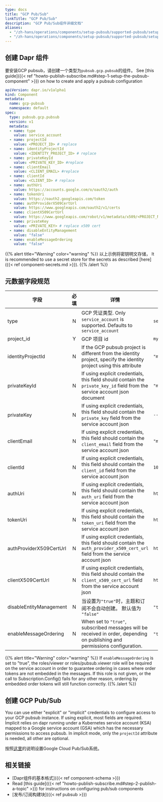 ```yaml
---
type: docs
title: "GCP Pub/Sub"
linkTitle: "GCP Pub/Sub"
description: "GCP Pub/Sub组件详细文档"
aliases:
  - "/zh-hans/operations/components/setup-pubsub/supported-pubsub/setup-gcp/"
  - "/zh-hans/operations/components/setup-pubsub/supported-pubsub/setup-gcp-pubsub/"
---
```


## 创建 Dapr 组件

要安装GCP pubsub，请创建一个类型为`pubsub.gcp.pubsub`的组件。 See [this guide]({{< ref "howto-publish-subscribe.md#step-1-setup-the-pubsub-component" >}}) on how to create and apply a pubsub configuration

```yaml
apiVersion: dapr.io/v1alpha1
kind: Component
metadata:
  name: gcp-pubsub
  namespace: default
spec:
  type: pubsub.gcp.pubsub
  version: v1
  metadata:
  - name: type
    value: service_account
  - name: projectId
    value: <PROJECT_ID> # replace
  - name: identityProjectId
    value: <IDENTITY_PROJECT_ID> # replace
  - name: privateKeyId
    value: <PRIVATE_KEY_ID> #replace
  - name: clientEmail
    value: <CLIENT_EMAIL> #replace
  - name: clientId
    value: <CLIENT_ID> # replace
  - name: authUri
    value: https://accounts.google.com/o/oauth2/auth
  - name: tokenUri
    value: https://oauth2.googleapis.com/token
  - name: authProviderX509CertUrl
    value: https://www.googleapis.com/oauth2/v1/certs
  - name: clientX509CertUrl
    value: https://www.googleapis.com/robot/v1/metadata/x509/<PROJECT_NAME>.iam.gserviceaccount.com #replace PROJECT_NAME
  - name: privateKey
    value: <PRIVATE_KEY> # replace x509 cert
  - name: disableEntityManagement
    value: "false"
  - name: enableMessageOrdering
    value: "false"
```
{{% alert title="Warning" color="warning" %}}
以上示例将密钥明文存储， It is recommended to use a secret store for the secrets as described [here]({{< ref component-secrets.md >}}).
{{% /alert %}}

## 元数据字段规范

| 字段                      | 必填 | 详情                                                                                                                             | Example                                                                                                  |
| ----------------------- |:--:| ------------------------------------------------------------------------------------------------------------------------------ | -------------------------------------------------------------------------------------------------------- |
| type                    | N  | GCP 凭证类型. Only `service_account` is supported. Defaults to `service_account`                                                   | `service_account`                                                                                        |
| project_id              | Y  | GCP 项目 id                                                                                                                      | `myproject-123`                                                                                          |
| identityProjectId       | N  | If the GCP pubsub project is different from the identity project, specify the identity project using this attribute            | `"myproject-123"`                                                                                        |
| privateKeyId            | N  | If using explicit credentials, this field should contain the `private_key_id` field from the service account json document     | `"my-private-key"`                                                                                       |
| privateKey              | N  | If using explicit credentials, this field should contain the `private_key` field from the service account json                 | `-----BEGIN PRIVATE KEY-----MIIBVgIBADANBgkqhkiG9w0B`                                                    |
| clientEmail             | N  | If using explicit credentials, this field should contain the `client_email` field from the service account json                | `"myservice@myproject-123.iam.gserviceaccount.com"`                                                      |
| clientId                | N  | If using explicit credentials, this field should contain the `client_id` field from the service account json                   | `106234234234`                                                                                           |
| authUri                 | N  | If using explicit credentials, this field should contain the `auth_uri` field from the service account json                    | `https://accounts.google.com/o/oauth2/auth`                                                              |
| tokenUri                | N  | If using explicit credentials, this field should contain the `token_uri` field from the service account json                   | `https://oauth2.googleapis.com/token`                                                                    |
| authProviderX509CertUrl | N  | If using explicit credentials, this field should contain the `auth_provider_x509_cert_url` field from the service account json | `https://www.googleapis.com/oauth2/v1/certs`                                                             |
| clientX509CertUrl       | N  | If using explicit credentials, this field should contain the `client_x509_cert_url` field from the service account json        | `https://www.googleapis.com/robot/v1/metadata/x509/myserviceaccount%40myproject.iam.gserviceaccount.com` |
| disableEntityManagement | N  | 当设置为`"true"`时，主题和订阅不会自动创建。 默认值为 `"false"`                                                                                      | `"true"`, `"false"`                                                                                      |
| enableMessageOrdering   | N  | When set to `"true"`, subscribed messages will be received in order, depending on publishing and permissions configuration.    | `"true"`, `"false"`                                                                                      |

{{% alert title="Warning" color="warning" %}}
If `enableMessageOrdering` is set to "true", the roles/viewer or roles/pubsub.viewer role will be required on the service account in order to guarantee ordering in cases where order tokens are not embedded in the messages. If this role is not given, or the call to Subscription.Config() fails for any other reason, ordering by embedded order tokens will still function correctly.
{{% /alert %}}

## 创建 GCP Pub/Sub
You can use either "explicit" or "implicit" credentials to configure access to your GCP pubsub instance. If using explicit, most fields are required. Implicit relies on dapr running under a Kubernetes service account (KSA) mapped to a Google service account (GSA) which has the necessary permissions to access pubsub. In implicit mode, only the `projectId` attribute is needed, all other are optional.

按照[这里](https://cloud.google.com/pubsub/docs/quickstart-console)的说明设置Google Cloud Pub/Sub系统。

## 相关链接
- [Dapr组件的基本格式]({{< ref component-schema >}})
- Read [this guide]({{< ref "howto-publish-subscribe.md#step-2-publish-a-topic" >}}) for instructions on configuring pub/sub components
- [发布/订阅构建块]({{< ref pubsub >}})
